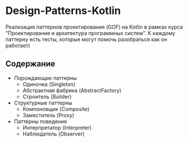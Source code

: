 # Design-Patterns-Kotlin
Реализация паттернов проектирования (GOF) на Kotlin в рамках курса "Проектирование и архитектура программных систем".
К каждому паттерну есть тесты, которые могут помочь разобраться как он работает)

## Содержание
* Порождающие паттерны
	* Одиночка (Singleton)
  * Абстрактная фабрика (AbstractFactory)
  * Строитель (Builder)
* Структурные паттерны
  * Компоновщик (Composite)
  * Заместитель (Proxy)
* Паттерны поведения
  * Интерпретатор (Interpreter)
  * Наблюдатель (Observer)

